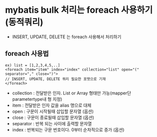 # mybatis bulk 처리는 foreach 사용하기(동적쿼리)
- INSERT, UPDATE, DELETE 는 foreach 사용해서 처리하기

## foreach 사용법
~~~
ex) list = [1,2,3,4,5,..]
<foreach item="item" index="index" collection="list" open="(" separator="," close=")">
// INSERT, UPDATE, DELETE 쿼리 필요한 포맷으로 기재
</foreach>
~~~

- collection : 전달받은 인자. List or Array 형태만 가능(mapper단 parametertype내 형 지정)
- item : 전달받은 인자 값을 alias 명으로 대체
- open : 구문이 시작될때 삽입할 문자열 (옵션)
- close : 구문이 종료될때 삽입할 문자열 (옵션)
- separator : 반복 되는 사이에 출력할 문자열
- index : 반복되는 구문 번호이다. 0부터 순차적으로 증가 (옵션)
